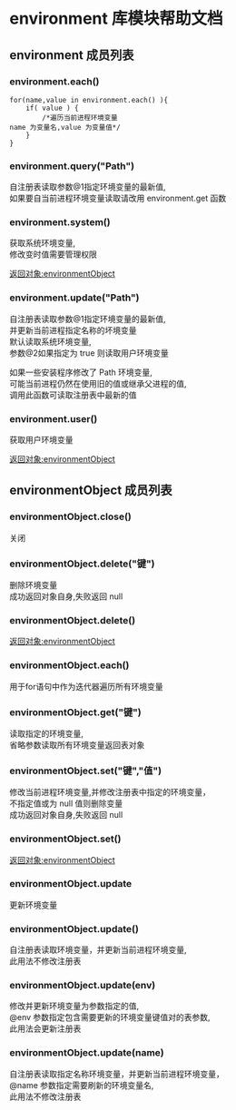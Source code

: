 # environment 库模块帮助文档

<a id="environment"></a>
## environment 成员列表


<a id="environment.each"></a>
### environment.each() 
 

```aardio
for(name,value in environment.each() ){
	if( value ) {
		/*遍历当前进程环境变量  
name 为变量名,value 为变量值*/
	}
}
```



<a id="environment.query"></a>
### environment.query("Path") 
 自注册表读取参数@1指定环境变量的最新值,  
如果要自当前进程环境变量读取请改用 environment.get 函数

<a id="environment.system"></a>
### environment.system() 
 获取系统环境变量,  
修改变时值需要管理权限  
  
[返回对象:environmentObject](#environmentObject)

<a id="environment.update"></a>
### environment.update("Path") 
 自注册表读取参数@1指定环境变量的最新值,  
并更新当前进程指定名称的坏境变量  
默认读取系统环境变量,  
参数@2如果指定为 true 则读取用户环境变量  
  
如果一些安装程序修改了 Path 环境变量,  
可能当前进程仍然在使用旧的值或继承父进程的值,  
调用此函数可读取注册表中最新的值

<a id="environment.user"></a>
### environment.user() 
 获取用户环境变量  
  
[返回对象:environmentObject](#environmentObject)

<a id="environmentObject"></a>
## environmentObject 成员列表


<a id="environmentObject.close"></a>
### environmentObject.close() 
 关闭

<a id="environmentObject.delete"></a>
### environmentObject.delete("键") 
 删除环境变量  
成功返回对象自身,失败返回 null

<a id="environmentObject.delete"></a>
### environmentObject.delete() 
 [返回对象:environmentObject](#environmentObject)

<a id="environmentObject.each"></a>
### environmentObject.each() 
 用于for语句中作为迭代器遍历所有环境变量

<a id="environmentObject.get"></a>
### environmentObject.get("键") 
 读取指定的环境变量,  
省略参数读取所有环境变量返回表对象

<a id="environmentObject.set"></a>
### environmentObject.set("键","值") 
 修改当前进程环境变量,并修改注册表中指定的环境变量，  
不指定值或为 null 值则删除变量  
成功返回对象自身,失败返回 null

<a id="environmentObject.set"></a>
### environmentObject.set() 
 [返回对象:environmentObject](#environmentObject)

<a id="environmentObject.update"></a>
### environmentObject.update 
 更新环境变量

<a id="environmentObject.update"></a>
### environmentObject.update() 
 自注册表读取环境变量，并更新当前进程环境变量,  
此用法不修改注册表

<a id="environmentObject.update"></a>
### environmentObject.update(env) 
 修改并更新环境变量为参数指定的值,  
@env 参数指定包含需要更新的环境变量键值对的表参数,  
此用法会更新注册表

<a id="environmentObject.update"></a>
### environmentObject.update(name) 
 自注册表读取指定名称环境变量，并更新当前进程环境变量，  
@name 参数指定需要刷新的环境变量名,  
此用法不修改注册表
